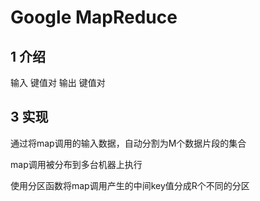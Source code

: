 # Google MapReduce

## 1 介绍

输入 键值对 输出 键值对

## 3 实现

通过将map调用的输入数据，自动分割为M个数据片段的集合

map调用被分布到多台机器上执行

使用分区函数将map调用产生的中间key值分成R个不同的分区

